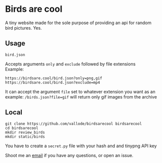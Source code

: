 # Birds are cool

A tiny website made for the sole purpose of providing an api for random bird pictures.
Yes.

## Usage

`bird.json`

Accepts arguments `only` and `exclude` followed by file extensions  
Example:

    https://birdsare.cool/bird.json?only=png,gif
    https://birdsare.cool/bird.json?exclude=mp4

It can accept the argument `file` set to whatever extension you want 
as an example: `/birds.json?file=gif` will return only gif images from the archive
## Local

`git clone https://github.com/vallode/birdsarecool birdsarecool`  
`cd birdsarecool`  
`mkdir review_birds`  
`mkdir static/birds`  

You have to create a `secret.py` file with your hash and and tinypng API key

Shoot me an [email](mailto:vallode@hotmail.co.uk) if you have any questions, or open an issue.